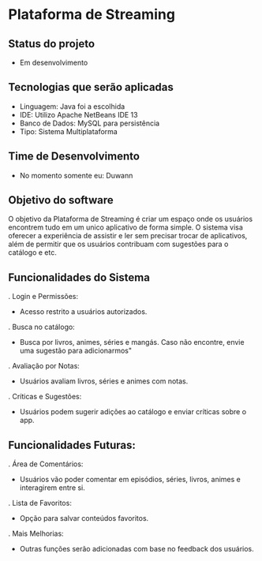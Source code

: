 # Plataforma de Streaming

## Status do projeto
- Em desenvolvimento

## Tecnologias que serão aplicadas

- Linguagem: Java foi a escolhida
- IDE: Utilizo Apache NetBeans IDE 13
- Banco de Dados: MySQL para persistência
- Tipo: Sistema Multiplataforma

## Time de Desenvolvimento
- No momento somente eu: Duwann

## Objetivo do software 
O objetivo da Plataforma de Streaming é criar um espaço onde os usuários encontrem tudo em um unico aplicativo de forma simple. O sistema visa oferecer a experiência de assistir e ler sem precisar trocar de 
aplicativos, além de permitir que os usuários contribuam com sugestões para o catálogo e etc.

## Funcionalidades do Sistema

. Login e Permissões:
- Acesso restrito a usuários autorizados.

. Busca no catálogo:
- Busca por livros, animes, séries e mangás. Caso não encontre, envie uma sugestão para adicionarmos"

. Avaliação por Notas:
- Usuários avaliam livros, séries e animes com notas.

. Críticas e Sugestões:
- Usuários podem sugerir adições ao catálogo e enviar críticas sobre o app.

## Funcionalidades Futuras:
 . Área de Comentários:
- Usuários vão poder comentar em episódios, séries, livros, animes e interagirem entre si.

. Lista de Favoritos:
- Opção para salvar conteúdos favoritos.

. Mais Melhorias:
- Outras funções serão adicionadas com base no feedback dos usuários.
